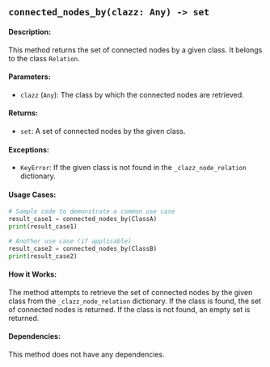 ## `connected_nodes_by(clazz: Any) -> set`

#### Description:
This method returns the set of connected nodes by a given class. It belongs to the class `Relation`.

#### Parameters:
- `clazz` (`Any`): The class by which the connected nodes are retrieved.

#### Returns:
- `set`: A set of connected nodes by the given class.

#### Exceptions:
- `KeyError`: If the given class is not found in the `_clazz_node_relation` dictionary.

#### Usage Cases:

```python
# Sample code to demonstrate a common use case
result_case1 = connected_nodes_by(ClassA)
print(result_case1)

# Another use case (if applicable)
result_case2 = connected_nodes_by(ClassB)
print(result_case2)
```

#### How it Works:
The method attempts to retrieve the set of connected nodes by the given class from the `_clazz_node_relation` dictionary. If the class is found, the set of connected nodes is returned. If the class is not found, an empty set is returned.

#### Dependencies:
This method does not have any dependencies.